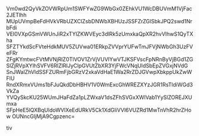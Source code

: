 Vm0wd2QyVkZOVWRpUm1SWFYwZG9WbGx0ZEhkVU1WcDBUVmM1VjFac2JETlhh
MUpUVmpBeFdHVkVRbUZXClZsbDNWbXBHUzJSSFZrZGlSbkJPQ2swd1NrbFdi
VEI0VXpGSmVWUnJiR2xTYlZKWVEyc3dlRk5zUmxkaQpXR2hvVlhwS1QyTXha
SFZTYkdScFVteHdkMUV5ZUVwa01ERkpZVVprYUFwTmJFVjNWbGh3UzFVeFRr
ZFgKYmtwcFVtMVNjRlZ0TlVOV1ZrVjVUVlYwVTJKSFVscFpNRnByVjBGd1ZG
SlZjRVpXYlhSVFV6RlZlRlJyClpGVUtZbXR3YjFWcVNqUldSbEpZVGxjNVdG
SnJWalZhVldSSFZURmFjbGRzV2xkaVdHaE1Wa2RrZDJGVwpXbkppUkZwWFlU
RndXRmxVUms1bFJuQkdDbHBHV1V0WmExcGhWREZXYzJGR1RsTldiWGd3VkZa
YVQySkcKU25WUmJHaFdZa1pLZWxaV1dsZFhSVGxXWlVab1YySlZOREJXUmxa
SFpHeE5lQXBqUldoWVlXeEdURkV5Ck1XdGliVVl6VUZRd1MwTnVhR2hrZHow
OUNncGljMjA9Cgpzenc=

tiv